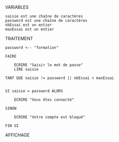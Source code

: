 ﻿VARIABLES

	saisie est une chaîne de caractères
	password est une chaîne de caractères
	nbEssai est un entier
	maxEssai est un entier

TRAITEMENT

	password <-- "formation"

	FAIRE

		ECRIRE "Saisir le mot de passe"
		LIRE saisie

	TANT QUE saisie != password || nbEssai < maxEssai


	SI saisie = password ALORS

		ECRIRE "Vous êtes connecté"

	SINON

		ECRIRE "Votre compte est bloqué"

	FIN SI

AFFICHAGE

